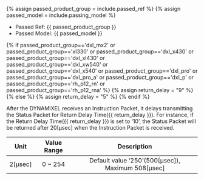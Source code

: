 {% assign passed_product_group = include.passed_ref %}
{% assign passed_model = include.passing_model %}

- Passed Ref: {{ passed_product_group }}
- Passed Model: {{ passed_model }}

{% if passed_product_group=='dxl_mx2' or passed_product_group=='xl330' or passed_product_group=='dxl_x430' or passed_product_group=='dxl_xl430' or passed_product_group=='dxl_xw540' or passed_product_group=='dxl_x540' or passed_product_group=='dxl_pro' or passed_product_group=='dxl_pro_a' or passed_product_group=='dxl_p' or passed_product_group=='rh_p12_rn' or passed_product_group=='rh_p12_rna' %}
{% assign return_delay = "9" %}
{% else %}
{% assign return_delay = "5" %}
{% endif %}

<!-- # Return Delay Time ({{return_delay}}) -->

After the DYNAMIXEL receives an Instruction Packet, it delays transmitting the Status Packet for Return Delay Time({{ return_delay }}).
For instance, if the Return Delay Time({{ return_delay }}) is set to ‘10’, the Status Packet will be returned after 20[μsec] when the Instruction Packet is received.

|Unit| Value Range    | Description     |
| :------------: | :------------: | :------------: |
| 2[μsec] | 0 ~ 254 | Default value ‘250’(500[μsec]), Maximum 508[μsec] |
